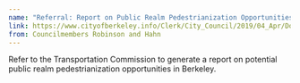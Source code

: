 ```yaml
---
name: "Referral: Report on Public Realm Pedestrianization Opportunities"
link: https://www.cityofberkeley.info/Clerk/City_Council/2019/04_Apr/Documents/2019-04-30_Item_24_Referral_Report_on_Public_Realm.aspx
from: Councilmembers Robinson and Hahn
---
```


Refer to the Transportation Commission to generate a report on potential public realm pedestrianization opportunities in Berkeley.
